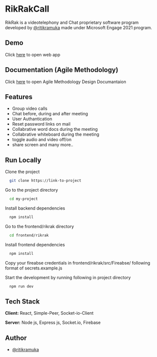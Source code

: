# RikRakCall

RikRak is a videotelephony and Chat proprietary software program developed by [@ritikramuka](https://github.com/ritikramuka) made under Microsoft Engage 2021 program.


## Demo

Click [here](https://rikrak-auth-dev.web.app/) to open web app

  
## Documentation (Agile Methodology)

Click [here](https://docs.google.com/document/d/1LNqceozYMtY4Ha5smkZBlnJI-OG_BzCyG2sJogLNC0E/edit?usp=sharing) to open Agile Methodology Design Documantaion

  
## Features

- Group video calls
- Chat before, during and after meeting
- User Authantication
- Reset password links on mail
- Collabrative word docs during the meeting
- Collabrative whiteboard during the meeting
- toggle audio and video off/on
- share screen and many more..

  
## Run Locally

Clone the project

```bash
  git clone https://link-to-project
```

Go to the project directory

```bash
  cd my-project
```

Install backend dependencies

```bash
  npm install
```

Go to the frontend/rikrak directory
```bash
  cd frontend/rikrak
```

Install frontend dependencies

```bash
  npm install
```

Copy your fireabse credentials in frontend/rikrak/src/Fireabse/
following format of secrets.example.js

Start the development by running following in project directory

```bash
  npm run dev
```

  
## Tech Stack

**Client:** React, Simple-Peer, Socket-io-Client

**Server:** Node js, Express js, Socket.io, Firebase
## Author

- [@ritikramuka](https://github.com/ritikramuka)
